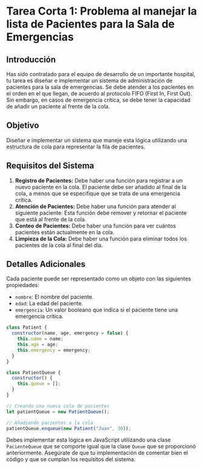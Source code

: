 # Tarea Corta 1: Problema al manejar la lista de Pacientes para la Sala de Emergencias

## Introducción

Has sido contratado para el equipo de desarrollo de un importante hospital, tu tarea es diseñar e implementar un sistema de administración de pacientes para la sala de emergencias. Se debe atender a los pacientes en el orden en el que llegan, de acuerdo al protocolo FIFO (First In, First Out). Sin embargo, en casos de emergencia crítica, se debe tener la capacidad de añadir un paciente al frente de la cola.

## Objetivo

Diseñar e implementar un sistema que maneje esta lógica utilizando una estructura de cola para representar la fila de pacientes.

## Requisitos del Sistema

1. **Registro de Pacientes:** Debe haber una función para registrar a un nuevo paciente en la cola. El paciente debe ser añadido al final de la cola, a menos que se especifique que se trata de una emergencia crítica.
2. **Atención de Pacientes:** Debe haber una función para atender al siguiente paciente. Esta función debe remover y retornar el paciente que está al frente de la cola.
3. **Conteo de Pacientes:** Debe haber una función para ver cuántos pacientes están actualmente en la cola.
4. **Limpieza de la Cola:** Debe haber una función para eliminar todos los pacientes de la cola al final del día.

## Detalles Adicionales

Cada paciente puede ser representado como un objeto con las siguientes propiedades:
- `nombre`: El nombre del paciente.
- `edad`: La edad del paciente.
- `emergencia`: Un valor booleano que indica si el paciente tiene una emergencia crítica.


```javascript
class Patient {
  constructor(name, age, emergency = false) {
    this.name = name;
    this.age = age;
    this.emergency = emergency;
  }
}

class PatientQueue {
  constructor() {
    this.queue = [];
  }
}

// Creando una nueva cola de pacientes
let patientQueue = new PatientQueue();

// Añadiendo pacientes a la cola
patientQueue.enqueue(new Patient("Juan", 30));

```

Debes implementar esta lógica en JavaScript utilizando una clase `PacienteQueue` que se comporte igual que la clase `Queue` que se proporcionó anteriormente. Asegúrate de que tu implementación de comentar bien el código y que se cumplan los requisitos del sistema.
